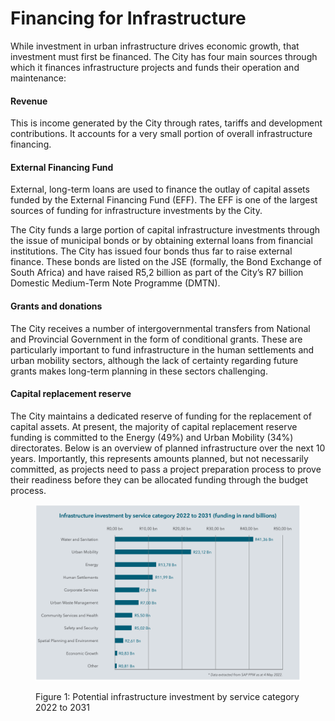 # Financing for Infrastructure

While investment in urban infrastructure drives economic growth, that investment must first be financed. The City has four main sources through which it finances infrastructure projects and funds their operation and maintenance:

#### Revenue

This is income generated by the City through rates, tariffs and development contributions. It accounts for a very small portion of overall infrastructure financing.

#### External Financing Fund

External, long-term loans are used to finance the outlay of capital assets funded by the External Financing Fund (EFF). The EFF is one of the largest sources of funding for infrastructure investments by the City.

The City funds a large portion of capital infrastructure investments through the issue of municipal bonds or by obtaining external loans from financial institutions. The City has issued four bonds thus far to raise external finance. These bonds are listed on the JSE (formally, the Bond Exchange of South Africa) and have raised R5,2 billion as part of the City’s R7 billion Domestic Medium-Term Note Programme (DMTN).

#### Grants and donations

The City receives a number of intergovernmental transfers from National and Provincial Government in the form of conditional grants. These are particularly important to fund infrastructure in the human settlements and urban mobility sectors, although the lack of certainty regarding future grants makes long-term planning in these sectors challenging.

#### Capital replacement reserve

The City maintains a dedicated reserve of funding for the replacement of capital assets. At present, the majority of capital replacement reserve funding is committed to the Energy (49%) and Urban Mobility (34%) directorates. Below is an overview of planned infrastructure over the next 10 years. Importantly, this represents amounts planned, but not necessarily committed, as projects need to pass a project preparation process to prove their readiness before they can be allocated funding through the budget process.

<figure><img src="../.gitbook/assets/image (64).png" alt=""><figcaption><p>Figure 1: Potential infrastructure investment by service category 2022 to 2031</p></figcaption></figure>
